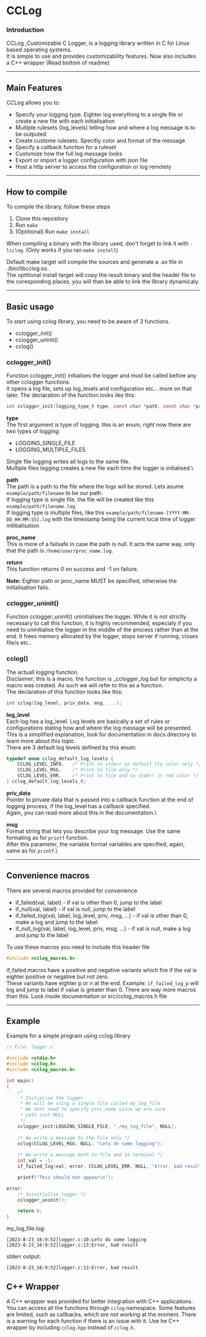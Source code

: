 # CCLog
### Introduction
CCLog ,Customizable C Logger, is a logging library written in C for Linux based operating systems.\
It is simple to use and provides customizability features. Now also includes a C++ wrapper (Read bottom of readme)
***
## Main Features
CCLog allows you to:
* Specify your logging type. Eighter log everything to a single file or create a new file with each initialisation
* Multiple rulesets (log_levels) telling how and where a log message is to be outputed
* Create custome rulesets. Specifiy color and format of the message
* Specify a callback function for a ruleset
* Customize how the full log message looks
* Export or import a logger configuration with json file
* Host a http server to access the configuration or log remotely
***
## How to compile
To compile the library, follow these steps
1. Clone this repository
2. Run `make`
3. (Optitional) Run `make install`

When compiling a binary with the library used, don't forget to link it with `-lcclog`. (Only works if you ran `make install`)

Default make target will compile the sources and generate a .so file in ./bin/libcclog.so.\
The optitional install target will copy the result binary and the header file to the coresponding places, you will than be able to link the library dynamicaly.
***
## Basic usage

To start using cclog library, you need to be aware of 3 functions.
* cclogger_init()
* cclogger_uninit()
* cclog()

### cclogger_init()
Function cclogger_init() initialises the logger and must be called before any other cclogger functions.\
It opens a log file, sets up log_levels and configuration etc... more on that later. The declaration of the function looks like this:
```c
int cclogger_init(logging_type_t type, const char *path, const char *proc_name);
```
**type**\
The first argument is type of logging. this is an enum, right now there are two types of logging:
* LOGGING_SINGLE_FILE
* LOGGING_MULTIPLE_FILES

Single file logging writes all logs to the same file.\
Multiple files logging creates a new file each time the logger is initialised.\

**path**\
The path is a path to the file where the logs will be stored. Lets asume `example/path/filename` to be our path.\
If logging type is single file, the file will be created like this `example/path/filename.log`.\
If logging type is multiple files, like this `example/path/filename-[YYYY-MM-DD_HH:MM:SS].log` with the timestamp being the current local time of logger inititialisation

**proc_name**\
This is more of a failsafe in case the path is null. It acts the same way, only that the path is `/home/user/proc_name.log`.

**return**\
This function returns 0 on success and -1 on failure.

**Note:** Eighter path or proc_name MUST be specified, otherwise the initialisation fails.



### cclogger_uninit()
Function cclogger_uninit() uninitialises the logger. While it is not strictly necessary to call this function, it is highly recommended, especialy if you need to uninitialise the logger in the middle of the process rather than at the end.
It frees memory allocated by the logger, stops server if running, closes file/s etc..

### cclog()
The actuall logging function.\
Disclaimer: this is a macro, the function is \_cclogger\_log but for simplicity a macro was created. As such we will refer to this as a function.\
The declaration of this function looks like this:
```c
int cclog(log_level, priv_data, msg, ...);
```
**log_level**\
Each log has a log_level. Log levels are basically a set of rules or configurations stating how and where the log message will be presented.\
This is a simplified explanation, look for documentation in docs directory to learn more about this topic.\
There are 3 default log levels defined by this enum:
```c
typedef enum cclog_default_log_levels {
    CCLOG_LEVEL_INFO,   /* Print to stderr in default tty color only */
    CCLOG_LEVEL_MSG,    /* Print to file only */
    CCLOG_LEVEL_ERR,    /* Print to file and to stderr in red color */
} cclog_default_log_levels_t;
```
**priv_data**\
Pointer to private data that is passed into a callback function at the end of logging process, if the log_level has a callback specified.\
Again, you can read more about this in the documentation.\

**msg**\
Format string that lets you describe your log message. Use the same formating as for `printf` function.\
After this parameter, the variable format variables are specified, again, same as for `printf`.\
***
## Convenience macros
There are several macros provided for convenience
* if_failed(val, label) - if val is other than 0, jump to the label
* if_null(val, label) - if val is null, jump to the label
* if_failed_log(val, label, log_level, priv, msg, ...) - if val is other than 0, make a log and jump to the label
* if_null_log(val, label, log_level, priv, msg, ...) - if val is null, make a log and jump to the label

To use these macros you need to include this header file
```c
#include <cclog_macros.h>
```

if_failed macros have a positive and negative variants which fire if the val is eighter positive or negative but not zero.\
These variants have eighter p or n at the end. Example: `if_failed_log_p` will log and jump to label if value is greater than 0.
There are way more macros than this. Look inside documentation or src/cclog_macros.h file
***
## Example
Example for a simple program using cclog library
```c
// File: logger.c

#include <stdio.h>
#include <cclog.h>
#include <cclog_macros.h>

int main()
{
    /* 
     * Initialise the logger.
     * We will be using a single file called my_log_file
     * We dont need to specify proc_name since we are sure
     * path isnt NULL
     */
    cclogger_init(LOGGING_SINGLE_FILE, "./my_log_file", NULL);
	
    /* We write a message to the file only */
    cclog(CCLOG_LEVEL_MSG, NULL, "Lets do some logging");
	
    /* We write a message both to file and to terminal */
    int val = -1;
    if_failed_log(val, error, CCLOG_LEVEL_ERR, NULL, "Error, bad result");

    printf("This should not appear\n");

error:
    /* Uninitialise logger */
    cclogger_uninit();

    return 0;
}
```
my_log_file.log:
```
[2023-8-23_16:9:52]logger.c:10:Lets do some logging
[2023-8-23_16:9:52]logger.c:13:Error, bad result
```
stderr output:
```
[2023-8-23_16:9:52]logger.c:13:Error, bad result
```

## C++ Wrapper
A C++ wrapper was provided for better integration with C++ applications.
You can access all the functions through `cclog` namespace.
Some features are limited, such as callbacks, *which are not working* at the moment.
There is a warning for each function if there is an issue with it.
Use he C++ wrapper by including `cclog.hpp` instead of `cclog.h`.
